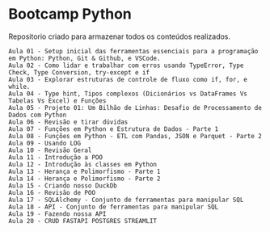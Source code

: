 # Bootcamp Python

Repositorio criado para armazenar todos os conteúdos realizados.

    Aula 01 - Setup inicial das ferramentas essenciais para a programação em Python: Python, Git & Github, e VSCode.
    Aula 02 - Como lidar e trabalhar com erros usando TypeError, Type Check, Type Conversion, try-except e if
    Aula 03 - Explorar estruturas de controle de fluxo como if, for, e while.
    Aula 04 - Type hint, Tipos complexos (Dicionários vs DataFrames Vs Tabelas Vs Excel) e Funções
    Aula 05 - Projeto 01: Um Bilhão de Linhas: Desafio de Processamento de Dados com Python
    Aula 06 - Revisão e tirar dúvidas
    Aula 07 - Funções em Python e Estrutura de Dados - Parte 1
    Aula 08 - Funções em Python - ETL com Pandas, JSON e Parquet - Parte 2
    Aula 09 - Usando LOG
    Aula 10 - Revisão Geral
    Aula 11 - Introdução a POO
    Aula 12 - Introdução às classes em Python
    Aula 13 - Herança e Polimorfismo - Parte 1
    Aula 14 - Herança e Polimorfismo - Parte 2
    Aula 15 - Criando nosso DuckDb
    Aula 16 - Revisão de POO
    Aula 17 - SQLAlchemy - Conjunto de ferramentas para manipular SQL
    Aula 18 - API - Conjunto de ferramentas para manipular SQL
    Aula 19 - Fazendo nossa API
    Aula 20 - CRUD FASTAPI POSTGRES STREAMLIT
        
